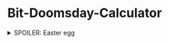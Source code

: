 # Bit-Doomsday-Calculator

<details>
  <summary>SPOILER: Easter egg</summary>
  
  Something cool happens when the date of today is selected!
  
</details>

